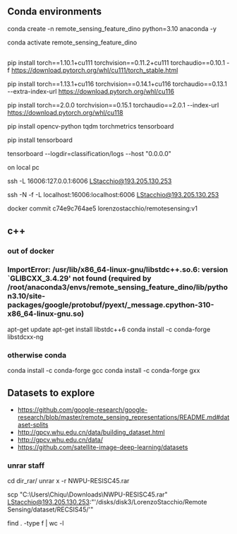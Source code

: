 ## Conda environments

conda create -n remote_sensing_feature_dino python=3.10 anaconda -y

conda activate remote_sensing_feature_dino

## 
pip install torch==1.10.1+cu111 torchvision==0.11.2+cu111 torchaudio==0.10.1 -f https://download.pytorch.org/whl/cu111/torch_stable.html

pip install torch==1.13.1+cu116 torchvision==0.14.1+cu116 torchaudio==0.13.1 --extra-index-url https://download.pytorch.org/whl/cu116

pip install torch==2.0.0 torchvision==0.15.1 torchaudio==2.0.1 --index-url https://download.pytorch.org/whl/cu118

pip install opencv-python tqdm torchmetrics tensorboard

pip install tensorboard


<!-- conda remove --name remote_sensing_feature_dino --all -->

tensorboard --logdir=classification/logs  --host "0.0.0.0"

on local pc

ssh -L 16006:127.0.0.1:6006 LStacchio@193.205.130.253

ssh -N -f -L localhost:16006:localhost:6006  LStacchio@193.205.130.253

docker commit c74e9c764ae5  lorenzostacchio/remotesensing:v1


## c++

### out of docker

### ImportError: /usr/lib/x86_64-linux-gnu/libstdc++.so.6: version `GLIBCXX_3.4.29' not found (required by /root/anaconda3/envs/remote_sensing_feature_dino/lib/python3.10/site-packages/google/protobuf/pyext/_message.cpython-310-x86_64-linux-gnu.so)
apt-get update
apt-get install libstdc++6
conda install -c conda-forge libstdcxx-ng

### otherwise conda
conda install -c conda-forge gcc
conda install -c conda-forge gxx


## Datasets to explore
* https://github.com/google-research/google-research/blob/master/remote_sensing_representations/README.md#dataset-splits
* http://gpcv.whu.edu.cn/data/building_dataset.html
* http://gpcv.whu.edu.cn/data/
* https://github.com/satellite-image-deep-learning/datasets


### unrar staff

cd dir_rar/
unrar x -r NWPU-RESISC45.rar 

scp "C:\\Users\\Chiqu\\Downloads\\NWPU-RESISC45.rar" LStacchio@193.205.130.253:"'/disks/disk3/LorenzoStacchio/Remote Sensing/dataset/RECSIS45/'"

find . -type f | wc -l
